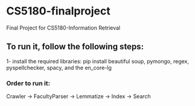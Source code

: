 # CS5180-finalproject
Final Project for CS5180-Information Retrieval


## To run it, follow the following steps:

1- install the required libraries: pip install beautiful soup, pymongo, regex, pyspellchecker, spacy, and the en_core-lg 



### Order to run it:



Crawler -> FacultyParser -> Lemmatize -> Index -> Search

